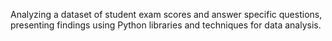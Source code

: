 Analyzing a dataset of student exam scores and answer specific questions, presenting findings
using Python libraries and techniques for data analysis.

